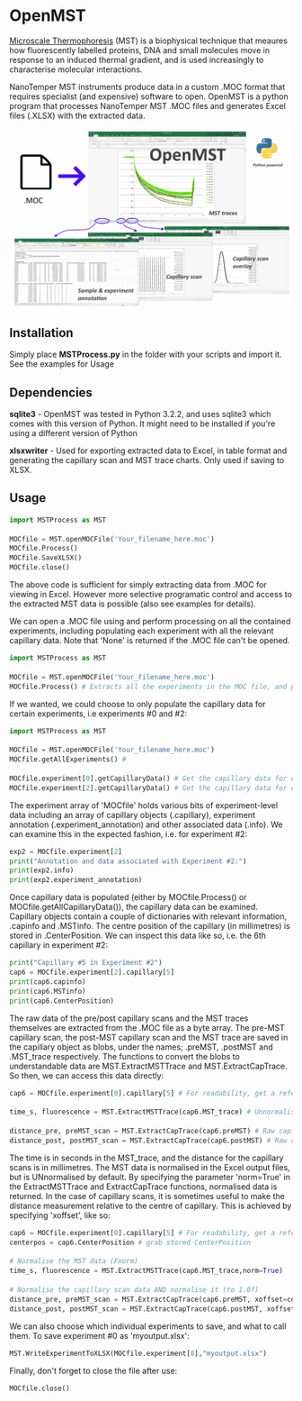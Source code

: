 # OpenMST
[Microscale Thermophoresis](https://en.wikipedia.org/wiki/Microscale_thermophoresis) (MST) is a biophysical technique that meaures how fluorescently labelled proteins, DNA and small molecules move in response to an induced thermal gradient, and is used increasingly to characterise molecular interactions.  

NanoTemper MST instruments produce data in a custom .MOC format that requires specialist (and expensive) software to open.  OpenMST is a python program that processes NanoTemper MST .MOC files and generates Excel files (.XLSX) with the extracted data.

![OpenMST graphic](/images/OpenMST.jpg)
## Installation

Simply place **MSTProcess.py** in the folder with your scripts and import it.  See the examples for Usage

## Dependencies 

**sqlite3** - OpenMST was tested in Python 3.2.2, and uses sqlite3 which comes with this version of Python.  It might need to be installed if you're using a different version of Python 

**xlsxwriter** - Used for exporting extracted data to Excel, in table format and generating the capillary scan and MST trace charts. Only used if saving to XLSX. 

## Usage

```python
import MSTProcess as MST

MOCfile = MST.openMOCFile('Your_filename_here.moc')
MOCfile.Process()
MOCfile.SaveXLSX() 
MOCfile.close()
```

The above code is sufficient for simply extracting data from .MOC for viewing in Excel. However more selective programatic control and access to the extracted MST data is possible (also see examples for details).

We can open a .MOC file using and perform processing on all the contained experiments, including populating each experiment with all the relevant capillary data. Note that 'None' is returned if the .MOC file can't be opened.
```python
import MSTProcess as MST

MOCfile = MST.openMOCFile('Your_filename_here.moc')
MOCfile.Process() # Extracts all the experiments in the MOC file, and populates with all the capillary information
```
If we wanted, we could choose to only populate the capillary data for certain experiments, i.e experiments #0 and #2:
```python
import MSTProcess as MST

MOCfile = MST.openMOCFile('Your_filename_here.moc')
MOCfile.getAllExperiments() #

MOCfile.experiment[0].getCapillaryData() # Get the capillary data for experiment #0
MOCfile.experiment[2].getCapillaryData() # Get the capillary data for experiment #2
```
The experiment array of 'MOCfile' holds various bits of experiment-level data including an array of capillary objects (.capillary), experiment annotation (.experiment_annotation) and other associated data (.info).  We can examine this in the expected fashion, i.e. for experiment #2:
```python
exp2 = MOCfile.experiment[2]
print("Annotation and data associated with Experiment #2:")
print(exp2.info)
print(exp2.experiment_annotation)
```
Once capillary data is populated (either by MOCfile.Process() or MOCfile.getAllCapillaryData()), the capillary data can be examined.  Capillary objects contain a couple of dictionaries with relevant information, .capinfo and .MSTinfo.  The centre position of the capillary (in millimetres) is stored in .CenterPosition. We can inspect this data like so, i.e. the 6th capillary in experiment #2:
```python
print("Capillary #5 in Experiment #2")
cap6 = MOCfile.experiment[2].capillary[5]
print(cap6.capinfo)
print(cap6.MSTinfo)
print(cap6.CenterPosition)
```
The raw data of the pre/post capillary scans and the MST traces themselves are extracted from the .MOC file as a byte array.  The pre-MST capillary scan, the post-MST capillary scan and the MST trace are saved in the capillary object as blobs, under the names; .preMST, .postMST and .MST_trace respectively.  The functions to convert the blobs to understandable data are MST.ExtractMSTTrace and MST.ExtractCapTrace.  So then, we can access this data directly:
```python
cap6 = MOCfile.experiment[0].capillary[5] # For readability, get a reference to the 6th capillary of experiment 0

time_s, fluorescence = MST.ExtractMSTTrace(cap6.MST_trace) # Unnormalised MST trace

distance_pre, preMST_scan = MST.ExtractCapTrace(cap6.preMST) # Raw capillary scan, pre-MST
distance_post, postMST_scan = MST.ExtractCapTrace(cap6.postMST) # Raw capillary scan, post-MST
```
The time is in seconds in the MST_trace, and the distance for the capillary scans is in millimetres.
The MST data is normalised in the Excel output files, but is UNnormalised by default.  By specifying the parameter 'norm=True' in the ExtractMSTTrace and ExtractCapTrace functions, normalised data is returned.  In the case of capillary scans, it is sometimes useful to make the distance measurement relative to the centre of capillary.  This is achieved by specifying 'xoffset', like so:
```python
cap6 = MOCfile.experiment[0].capillary[5] # For readability, get a reference to the 6th capillary of experiment 0
centerpos = cap6.CenterPosition # grab stored CenterPosition

# Normalise the MST data (Fnorm)
time_s, fluorescence = MST.ExtractMSTTrace(cap6.MST_trace,norm=True)

# Normalise the capillary scan data AND normalise it (to 1.0f)
distance_pre, preMST_scan = MST.ExtractCapTrace(cap6.preMST, xoffset=centerpos, norm=True)
distance_post, postMST_scan = MST.ExtractCapTrace(cap6.postMST, xoffset=centerpos, norm=True)
```
We can also choose which individual experiments to save, and what to call them. To save experiment #0 as 'myoutput.xlsx':
```python
MST.WriteExperimentToXLSX(MOCfile.experiment[0],"myoutput.xlsx")
```
Finally, don't forget to close the file after use:
```python
MOCfile.close()
```
